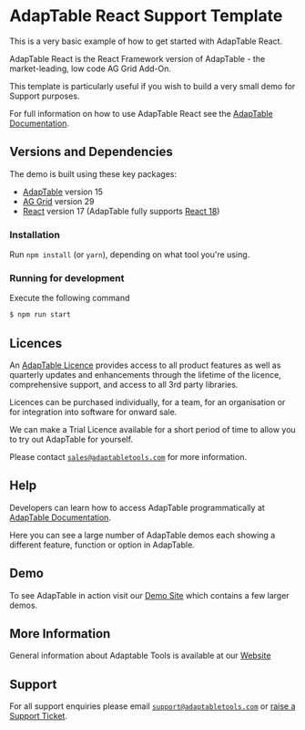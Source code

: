 # AdapTable React Support Template

This is a very basic example of how to get started with AdapTable React.

AdapTable React is the React Framework version of AdapTable - the market-leading, low code AG Grid Add-On.

This template is particularly useful if you wish to build a very small demo for Support purposes.

For full information on how to use AdapTable React see the [AdapTable Documentation](https://docs.adaptabletools.com/guide/react-overview).

## Versions and Dependencies

The demo is built using these key packages:

- [AdapTable](https://docs.adaptabletools.com/) version 15
- [AG Grid](https://www.ag-grid.com) version 29
- [React](https://react.dev/) version 17 (AdapTable fully supports [React 18](https://docs.adaptabletools.com/guide/react-integration#react-18))


### Installation

Run `npm install` (or `yarn`), depending on what tool you're using.

### Running for development

Execute the following command

```sh
$ npm run start
```


## Licences

An [AdapTable Licence](https://docs.adaptabletools.com/guide/licensing) provides access to all product features as well as quarterly updates and enhancements through the lifetime of the licence, comprehensive support, and access to all 3rd party libraries.

Licences can be purchased individually, for a team, for an organisation or for integration into software for onward sale.

We can make a Trial Licence available for a short period of time to allow you to try out AdapTable for yourself.

Please contact [`sales@adaptabletools.com`](mailto:sales@adaptabletools.com) for more information.

## Help

Developers can learn how to access AdapTable programmatically at [AdapTable Documentation](https://docs.adaptabletools.com).  

Here you can see a large number of AdapTable demos each showing a different feature, function or option in AdapTable.

## Demo

To see AdapTable in action visit our [Demo Site](https://www.adaptabletools.com/demos) which contains a few larger demos.

## More Information

General information about Adaptable Tools is available at our [Website](http://www.adaptabletools.com) 
 
## Support

For all support enquiries please email [`support@adaptabletools.com`](mailto:support@adaptabletools.com) or [raise a Support Ticket](https://adaptabletools.zendesk.com/hc/en-us/requests/new).
